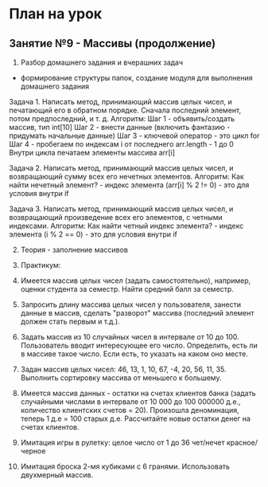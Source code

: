 # План на урок <br/>
## Занятие №9 - Массивы (продолжение)
1. Разбор домашнего задания и вчерашних задач
- формирование структуры папок, создание модуля для выполнения домашнего задания

Задача 1. Написать метод, принимающий массив целых чисел, и печатающий его в обратном порядке. 
Сначала последний элемент, потом предпоследний, и т. д.
Алгоритм:
Шаг 1 - объявить/создать массив, тип int[10]
Шаг 2 - внести данные (включить фантазию - придумать начальные данные)
Шаг 3 - ключевой оператор - это цикл for
Шаг 4 - пробегаем по индексам i от последнего arr.length - 1 до 0
Внутри цикла печатаем элементы массива arr[i]

Задача 2. Написать метод, принимающий массив целых чисел, и возвращающий сумму всех его нечетных элементов.
Алгоритм:
Как найти нечетный элемент? - индекс элемента (arr[i] % 2 != 0) - это для условия внутри if

Задача 3. Написать метод, принимающий массив целых чисел, и возвращающий произведение всех его элементов, 
с четными индексами.
Алгоритм:
Как найти четный индекс элемента? - индекс элемента (i % 2 == 0) - это для условия внутри if

2. Теория - заполнение массивов

3. Практикум:
1.   Имеется массив целых чисел (задать самостоятельно), например, оценки студента за семестр.
   Найти средний балл за семестр.

2. Запросить длину массива целых чисел у пользователя, занести данные в массив,
   сделать "разворот" массива (последний элемент должен стать первым и т.д.).

3. Задать массив из 10 случайных чисел в интервале от 10 до 100. Пользователь вводит интересующее его
   число. Определить, есть ли в массиве такое число. Если есть, то указать на каком оно месте.

4. Задан массив целых чисел: 46, 13, 1, 10, 67, -4, 20, 56, 11, 35. Выполнить сортировку
   массива от меньшего к большему.

5. Имеется массив данных - остатки на счетах клиентов банка (задать случайными числами в интервале от
   10 000 до 100 000000 д.е., количество клиентских счетов = 20).
   Произошла деноминация, теперь 1 д.е = 100 старых д.е. Рассчитайте новые остатки денег на счетах клиентов.

6. Имитация игры в рулетку:
   целое число от 1 до 36
   чет/нечет
   красное/черное

7. Имитация броска 2-мя кубиками с 6 гранями. Использовать двухмерный массив.
